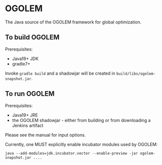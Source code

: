# OGOLEM

The Java source of the OGOLEM framework for global optimization.

## To build OGOLEM
Prerequisites:
* Java19+ JDK
* gradle7+

Invoke `gradle build` and a shadowjar will be created in `build/libs/ogolem-snapshot.jar`.

## To run OGOLEM
Prerequisites:
* Java19+ JRE
* the OGOLEM shadowjar - either from building or from downloading a Jenkins artifact

Please see the manual for input options.

Currently, one MUST explicitly enable incubator modules used by OGOLEM:
```
java --add-modules=jdk.incubator.vector --enable-preview -jar ogolem-snapshot.jar ....
```
